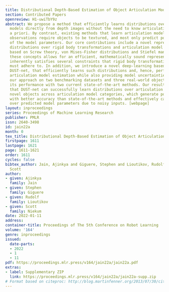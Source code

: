 ```yaml
---
title: Distributional Depth-Based Estimation of Object Articulation Models
section: Contributed Papers
openreview: H1-uwiTbY9z
abstract: We propose a method that efficiently learns distributions over articulation
  models directly from depth images without the need to know articulation model categories
  a priori. By contrast, existing methods that learn articulation models from raw
  observations require objects to be textured, and most only predict point estimates
  of the model parameters. Our core contributions include a novel representation for
  distributions over rigid body transformations and articulation model parameters
  based on Screw theory, von Mises-Fisher distributions and Stiefel manifolds. Combining
  these concepts allows for an efficient, mathematically sound representation that
  inherently satisfies several constraints that rigid body transformations and articulations
  must adhere to. In addition, we introduce a novel deep-learning based approach,
  DUST-net, that efficiently learns such distributions and, hence, performs category-independent
  articulation model estimation while also providing model uncertainties. We evaluate
  our approach on two benchmarking datasets and three real-world objects and compare
  its performance with two current state-of-the-art methods. Our results demonstrate
  that DUST-net can successfully learn distributions over articulation models for
  novel objects across articulation model categories, which generate point estimates
  with better accuracy than state-of-the-art methods and effectively capture the uncertainty
  over predicted model parameters due to noisy inputs. [webpage]
layout: inproceedings
series: Proceedings of Machine Learning Research
publisher: PMLR
issn: 2640-3498
id: jain22a
month: 0
tex_title: Distributional Depth-Based Estimation of Object Articulation Models
firstpage: 1611
lastpage: 1621
page: 1611-1621
order: 1611
cycles: false
bibtex_author: Jain, Ajinkya and Giguere, Stephen and Lioutikov, Rudolf and Niekum,
  Scott
author:
- given: Ajinkya
  family: Jain
- given: Stephen
  family: Giguere
- given: Rudolf
  family: Lioutikov
- given: Scott
  family: Niekum
date: 2022-01-11
address:
container-title: Proceedings of The 5th Conference on Robot Learning
volume: '164'
genre: inproceedings
issued:
  date-parts:
  - 2022
  - 1
  - 11
pdf: https://proceedings.mlr.press/v164/jain22a/jain22a.pdf
extras:
- label: Supplementary ZIP
  link: https://proceedings.mlr.press/v164/jain22a/jain22a-supp.zip
# Format based on citeproc: http://blog.martinfenner.org/2013/07/30/citeproc-yaml-for-bibliographies/
---
```

